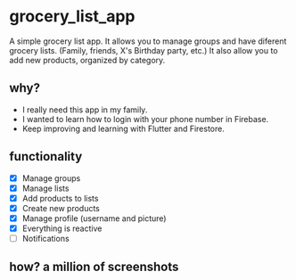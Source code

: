 # grocery_list_app

A simple grocery list app. It allows you to manage groups and have diferent grocery lists. (Family, friends, X's Birthday party, etc.)
It also allow you to add new products, organized by category.

## why?
- I really need this app in my family.
- I wanted to learn how to login with your phone number in Firebase.
- Keep improving and learning with Flutter and Firestore.


## functionality
- [x] Manage groups
- [x] Manage lists
- [x] Add products to lists
- [x] Create new products
- [x] Manage profile (username and picture)
- [x] Everything is reactive
- [ ] Notifications

## how? a million of screenshots





